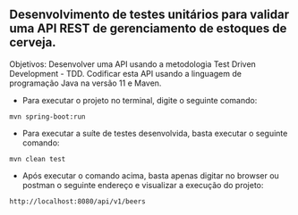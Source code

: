 <h2>Desenvolvimento de testes unitários para validar uma API REST de gerenciamento de estoques de cerveja.</h2>

Objetivos: Desenvolver uma API usando a metodologia Test Driven Development - TDD. Codificar esta API usando a linguagem de programação Java na versão 11 e Maven.

* Para executar o projeto no terminal, digite o seguinte comando:

```shell script
mvn spring-boot:run 
```

* Para executar a suíte de testes desenvolvida, basta executar o seguinte comando:

```shell script
mvn clean test
```

* Após executar o comando acima, basta apenas digitar no browser ou postman o seguinte endereço e visualizar a execução do projeto:

```
http://localhost:8080/api/v1/beers
```
